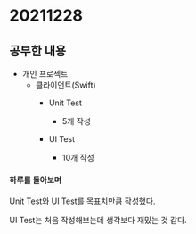 # 20211228

## 공부한 내용
+ 개인 프로젝트
  - 클라이언트(Swift)
    * Unit Test
      * 5개 작성
      
    * UI Test
      * 10개 작성

#### 하루를 돌아보며
Unit Test와 UI Test를 목표치만큼 작성했다.

UI Test는 처음 작성해보는데 생각보다 재밌는 것 같다.
